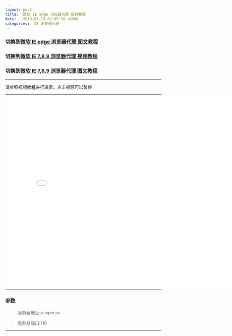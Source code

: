 ```yaml
---
layout: post
title:  微软 IE edge 浏览器代理 视频教程
date:   2018-01-19 02:05:38 +0800
categories:  IE 浏览器代理
---
```


### 切换到[微软 IE edge 浏览器代理 **图文教程**](/2018/01/iee_txt/ "IE edge")
### 切换到[微软 IE 7,8,9 浏览器代理 **视频教程**](/2018/01/ie/ "IE")
### 切换到[微软 IE 7,8,9 浏览器代理 **图文教程**](/2018/01/ie_txt/ "IE")

****

请参照视频教程进行设置，点击视频可以暂停

****

<iframe width="800" height="600" src="/files/iee.webm" frameborder="0" allow="autoplay; encrypted-media" allowfullscreen></iframe>

****

### 参数

>服务器地址:p.vipin.us

>服务器端口:110

****
